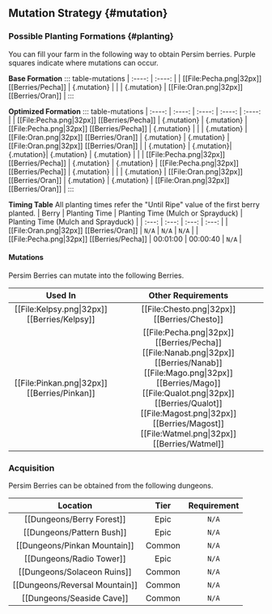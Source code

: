 ## Mutation Strategy {#mutation}

### Possible Planting Formations {#planting}

You can fill your farm in the following way to obtain Persim berries. Purple squares indicate where mutations can occur.

**Base Formation**
::: table-mutations
| :----: | :----: |
| [[File:Pecha.png\|32px]] [[Berries/Pecha]] | {.mutation} | |
| {.mutation} | [[File:Oran.png\|32px]] [[Berries/Oran]] |
:::

**Optimized Formation**
::: table-mutations
| :----: | :----: | :----: | :----: | :----: |
| [[File:Pecha.png\|32px]] [[Berries/Pecha]] | {.mutation} | {.mutation} | [[File:Pecha.png\|32px]] [[Berries/Pecha]] | {.mutation} | |
| {.mutation} | [[File:Oran.png\|32px]] [[Berries/Oran]] | {.mutation} | {.mutation} | [[File:Oran.png\|32px]] [[Berries/Oran]] |
| {.mutation} | {.mutation}| {.mutation}| {.mutation} | {.mutation} | |
| [[File:Pecha.png\|32px]] [[Berries/Pecha]] | {.mutation} | {.mutation} | [[File:Pecha.png\|32px]] [[Berries/Pecha]] | {.mutation} | |
| {.mutation} | [[File:Oran.png\|32px]] [[Berries/Oran]] | {.mutation} | {.mutation} | [[File:Oran.png\|32px]] [[Berries/Oran]] |
:::

**Timing Table**
All planting times refer the "Until Ripe" value of the first berry planted.
| Berry                                         | Planting Time | Planting Time (Mulch or Sprayduck)    | Planting Time (Mulch and Sprayduck)   |
| :---:                                         | :---:         | :---:                                 | :---:                                 |
| [[File:Oran.png\|32px]] [[Berries/Oran]]      | `N/A`         | `N/A`                                 | `N/A`                                 |
| [[File:Pecha.png\|32px]] [[Berries/Pecha]]    | 00:01:00      | 00:00:40                              | `N/A`                                 |

#### Mutations
Persim Berries can mutate into the following Berries.

| Used In                                       | Other Requirements |
| :---:                                         | :---: |
| [[File:Kelpsy.png\|32px]] [[Berries/Kelpsy]]  | [[File:Chesto.png\|32px]] [[Berries/Chesto]] |
| [[File:Pinkan.png\|32px]] [[Berries/Pinkan]]  | [[File:Pecha.png\|32px]] [[Berries/Pecha]] [[File:Nanab.png\|32px]] [[Berries/Nanab]] [[File:Mago.png\|32px]] [[Berries/Mago]] [[File:Qualot.png\|32px]] [[Berries/Qualot]] [[File:Magost.png\|32px]] [[Berries/Magost]] [[File:Watmel.png\|32px]] [[Berries/Watmel]] |

### Acquisition
Persim Berries can be obtained from the following dungeons.

| Location	                        | Tier	    | Requirement   |
| :---:                             | :---:     | :---:         |
| [[Dungeons/Berry Forest]]	        | Epic  	| `N/A`         |
| [[Dungeons/Pattern Bush]]	        | Epic  	| `N/A`         |
| [[Dungeons/Pinkan Mountain]]      | Common	| `N/A`         |
| [[Dungeons/Radio Tower]]	        | Epic  	| `N/A`         |
| [[Dungeons/Solaceon Ruins]]       | Common	| `N/A`         |
| [[Dungeons/Reversal Mountain]]	| Common	| `N/A`         |
| [[Dungeons/Seaside Cave]]	        | Common	| `N/A`         |
